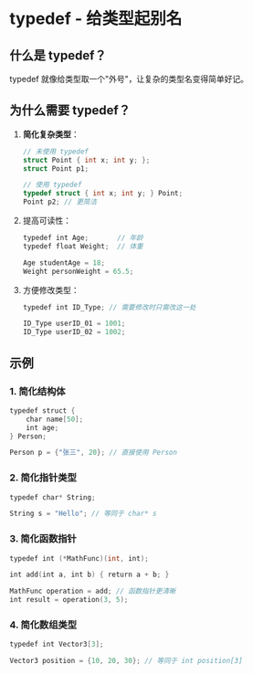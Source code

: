# typedef - 给类型起别名

## 什么是 typedef？

typedef 就像给类型取一个"外号"，让复杂的类型名变得简单好记。

## 为什么需要 typedef？

1. **简化复杂类型**：

   ```c
   // 未使用 typedef
   struct Point { int x; int y; };
   struct Point p1;

   // 使用 typedef
   typedef struct { int x; int y; } Point;
   Point p2; // 更简洁
   ```

2. 提高可读性：

   ```c
   typedef int Age;       // 年龄
   typedef float Weight;  // 体重

   Age studentAge = 18;
   Weight personWeight = 65.5;
   ```

3. 方便修改类型：

   ```c
   typedef int ID_Type; // 需要修改时只需改这一处

   ID_Type userID_01 = 1001;
   ID_Type userID_02 = 1002;
   ```

## 示例

### 1. 简化结构体

```c
typedef struct {
    char name[50];
    int age;
} Person;

Person p = {"张三", 20}; // 直接使用 Person
```

### 2. 简化指针类型

```c
typedef char* String;

String s = "Hello"; // 等同于 char* s
```

### 3. 简化函数指针

```c
typedef int (*MathFunc)(int, int);

int add(int a, int b) { return a + b; }

MathFunc operation = add; // 函数指针更清晰
int result = operation(3, 5);
```

### 4. 简化数组类型

```c
typedef int Vector3[3];

Vector3 position = {10, 20, 30}; // 等同于 int position[3]
```
